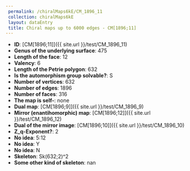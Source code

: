 ```yaml
--- 
 permalink: /chiralMaps6kE/CM_1896_11 
 collection: chiralMaps6kE
 layout: dataEntry
 title: Chiral maps up to 6000 edges - CM[1896;11]
---
```


- **ID**: [CM[1896;11]]({{ site.url }}/test/CM_1896_11)
- **Genus of the underlying surface**: 475
- **Length of the face**: 12
- **Valency**: 6
- **Length of the Petrie polygon**: 632
- **Is the automorphism group solvable?**: S
- **Number of vertices**: 632
- **Number of edges**: 1896
- **Number of faces**: 316
- **The map is self-**: none
- **Dual map**: [CM[1896;9]]({{ site.url }}/test/CM_1896_9)
- **Mirror (enantihomorphic) map**: [CM[1896;12]]({{ site.url }}/test/CM_1896_12)
- **Dual of the mirror image**: [CM[1896;10]]({{ site.url }}/test/CM_1896_10)
- **Z_q-Exponent?**: 2
- **No idea**:  5:12
- **No idea**: Y
- **No idea**: N
- **Skeleton**: Sk(632;2)^2
- **Some other kind of skeleton**: nan
